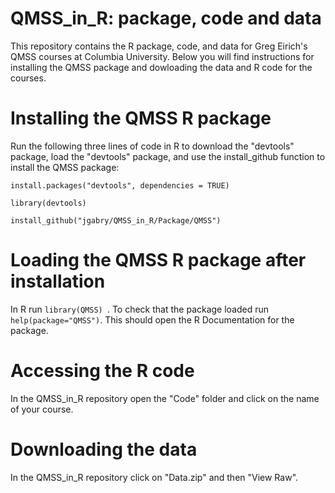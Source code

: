 QMSS_in_R: package, code and data
====

This repository contains the R package, code, and data for Greg Eirich's QMSS courses at Columbia University. Below you will find instructions for installing the QMSS package and dowloading the data and R code for the courses.



Installing the QMSS R package
=======

Run the following three lines of code in R to download the "devtools" package, load the "devtools" package, and use the install_github function to install the QMSS package:

`install.packages("devtools", dependencies = TRUE)`

`library(devtools)`

`install_github("jgabry/QMSS_in_R/Package/QMSS")`


Loading the QMSS R package after installation
=======

In R run `library(QMSS) `. To check that the package loaded run `help(package="QMSS")`. This should open the R Documentation for the package.



Accessing the R code
=======

In the QMSS_in_R repository open the "Code" folder and click on the name of your course. 


Downloading the data
=======

In the QMSS_in_R repository click on "Data.zip" and then "View Raw". 
